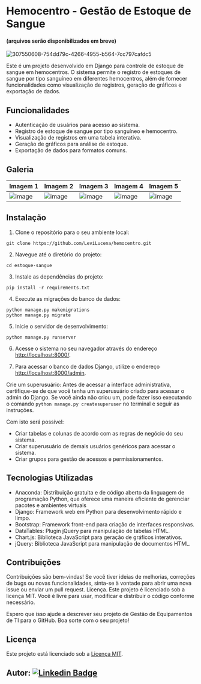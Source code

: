 # Hemocentro - Gestão de Estoque de Sangue
#### (arquivos serão disponibilizados em breve)

![307550608-754dd79c-4266-4955-b564-7cc797cafdc5](https://github.com/LeviLucena/hemocentro/assets/34045910/88c6a127-a054-4b6f-9324-7783c84ab6ac)

Este é um projeto desenvolvido em Django para controle de estoque de sangue em hemocentros. O sistema permite o registro de estoques de sangue por tipo sanguíneo em diferentes hemocentros, além de fornecer funcionalidades como visualização de registros, geração de gráficos e exportação de dados.

## Funcionalidades

- Autenticação de usuários para acesso ao sistema.
- Registro de estoque de sangue por tipo sanguíneo e hemocentro.
- Visualização de registros em uma tabela interativa.
- Geração de gráficos para análise de estoque.
- Exportação de dados para formatos comuns.

## Galeria

| Imagem 1 | Imagem 2 | Imagem 3 | Imagem 4 | Imagem 5 |
| ---------| ---------| ---------| ---------| ---------|
|![image](https://github.com/LeviLucena/hemocentro/assets/34045910/2ed820a3-38d8-40a2-9cb1-0a5ecc9457cf) | ![image](https://github.com/LeviLucena/hemocentro/assets/34045910/81c95146-698f-4a19-80d2-4c366c803cc4) | ![image](https://github.com/LeviLucena/hemocentro/assets/34045910/a6ffcddf-fa8b-4a71-8169-d20f401e4725) | ![image](https://github.com/LeviLucena/hemocentro/assets/34045910/7ec32685-e46b-41ce-87bf-486daf240442) | ![image](https://github.com/LeviLucena/hemocentro/assets/34045910/372856b0-19b7-44ee-85ad-6dbaf8c292f1) |


## Instalação

1. Clone o repositório para o seu ambiente local:

```
git clone https://github.com/LeviLucena/hemocentro.git
```

2. Navegue até o diretório do projeto:

```
cd estoque-sangue
```

3. Instale as dependências do projeto:

```
pip install -r requirements.txt
```

4. Execute as migrações do banco de dados:

```
python manage.py makemigrations
python manage.py migrate
```

5. Inicie o servidor de desenvolvimento:

```
python manage.py runserver
```

6. Acesse o sistema no seu navegador através do endereço [http://localhost:8000/](http://localhost:8000/).

7. Para acessar o banco de dados Django, utilize o endereço [http://localhost:8000/admin](http://localhost:8000/admin).

Crie um superusuário: Antes de acessar a interface administrativa, certifique-se de que você tenha um superusuário criado para acessar o admin do Django. Se você ainda não criou um, pode fazer isso 
executando o comando ```python manage.py createsuperuser``` no terminal e seguir as instruções.

Com isto será possível:

- Criar tabelas e colunas de acordo com as regras de negócio do seu sistema.
- Criar superusuário de demais usuários genéricos para acessar o sistema.
- Criar grupos para gestão de acessos e permissionamentos.

## Tecnologias Utilizadas

- Anaconda: Distribuição gratuita e de código aberto da linguagem de programação Python, que oferece uma maneira eficiente de gerenciar pacotes e ambientes virtuais
- Django: Framework web em Python para desenvolvimento rápido e limpo.
- Bootstrap: Framework front-end para criação de interfaces responsivas.
- DataTables: Plugin jQuery para manipulação de tabelas HTML.
- Chart.js: Biblioteca JavaScript para geração de gráficos interativos.
- jQuery: Biblioteca JavaScript para manipulação de documentos HTML.

## Contribuições

Contribuições são bem-vindas! Se você tiver ideias de melhorias, correções de bugs ou novas funcionalidades, sinta-se à vontade para abrir uma nova issue ou enviar um pull request.
Licença. Este projeto é licenciado sob a licença MIT. Você é livre para usar, modificar e distribuir o código conforme necessário.

Espero que isso ajude a descrever seu projeto de Gestão de Equipamentos de TI para o GitHub. Boa sorte com o seu projeto!

## Licença

Este projeto está licenciado sob a [Licença MIT](LICENSE).

## Autor: [![Linkedin Badge](https://img.shields.io/badge/-LinkedIn-blue?style=flat-square&logo=Linkedin&logoColor=white&link=https://www.linkedin.com/in/levilucena/)](https://www.linkedin.com/in/levilucena/)

